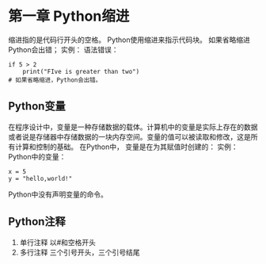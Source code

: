 # 第一章 Python缩进
缩进指的是代码行开头的空格。
Python使用缩进来指示代码块。
如果省略缩进Python会出错；
实例：
语法错误：
```
if 5 > 2
    print("FIve is greater than two")
# 如果省略缩进，Python会出错。

```
## Python变量
在程序设计中，变量是一种存储数据的载体。计算机中的变量是实际上存在的数据或者说是存储器中存储数据的一块内存空间。变量的值可以被读取和修改，这是所有计算和控制的基础。
在Python中， 变量是在为其赋值时创建的：
实例：
Python中的变量：
```
x = 5
y = "hello,world!"
```
Python中没有声明变量的命令。
## Python注释
1. 单行注释
   以#和空格开头
2. 多行注释
   三个引号开头，三个引号结尾